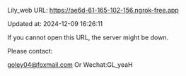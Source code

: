 Lily_web URL: https://ae6d-61-165-102-156.ngrok-free.app

Updated at: 2024-12-09 16:26:11

If you cannot open this URL, the server might be down.

Please contact: 

goley04@foxmail.com Or Wechat:GL_yeaH